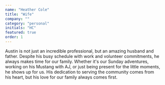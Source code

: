 ```yaml
---
name: "Heather Cole"
title: "Wife"
company: ""
category: "personal"
initials: "HC"
featured: true
order: 1
---
```


Austin is not just an incredible professional, but an amazing husband and father. Despite his busy schedule with work and volunteer commitments, he always makes time for our family. Whether it's our Sunday adventures, working on his Mustang with AJ, or just being present for the little moments, he shows up for us. His dedication to serving the community comes from his heart, but his love for our family always comes first.